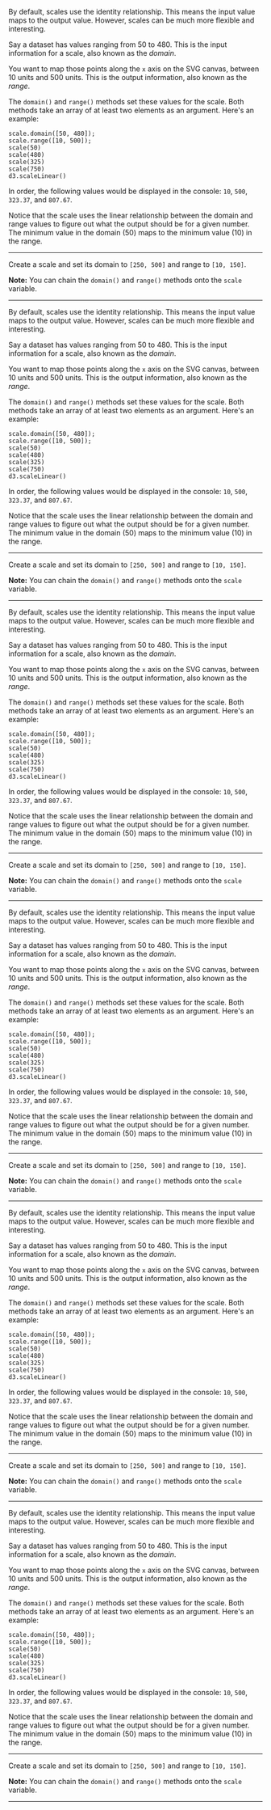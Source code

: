<div class="challenge-instructions data-visualization-with-d3"><div><section id="description">
<p>By default, scales use the identity relationship. This means the input value maps to the output value. However, scales can be much more flexible and interesting.</p>
<p>Say a dataset has values ranging from 50 to 480. This is the input information for a scale, also known as the <dfn>domain</dfn>.</p>
<p>You want to map those points along the <code>x</code> axis on the SVG canvas, between 10 units and 500 units. This is the output information, also known as the <dfn>range</dfn>.</p>
<p>The <code>domain()</code> and <code>range()</code> methods set these values for the scale. Both methods take an array of at least two elements as an argument. Here's an example:</p>
<pre class="language-js" tabindex="0"><code class="language-js">scale<span class="token punctuation">.</span><span class="token function">domain</span><span class="token punctuation">(</span><span class="token punctuation">[</span><span class="token number">50</span><span class="token punctuation">,</span> <span class="token number">480</span><span class="token punctuation">]</span><span class="token punctuation">)</span><span class="token punctuation">;</span>
scale<span class="token punctuation">.</span><span class="token function">range</span><span class="token punctuation">(</span><span class="token punctuation">[</span><span class="token number">10</span><span class="token punctuation">,</span> <span class="token number">500</span><span class="token punctuation">]</span><span class="token punctuation">)</span><span class="token punctuation">;</span>
<span class="token function">scale</span><span class="token punctuation">(</span><span class="token number">50</span><span class="token punctuation">)</span>
<span class="token function">scale</span><span class="token punctuation">(</span><span class="token number">480</span><span class="token punctuation">)</span>
<span class="token function">scale</span><span class="token punctuation">(</span><span class="token number">325</span><span class="token punctuation">)</span>
<span class="token function">scale</span><span class="token punctuation">(</span><span class="token number">750</span><span class="token punctuation">)</span>
d3<span class="token punctuation">.</span><span class="token function">scaleLinear</span><span class="token punctuation">(</span><span class="token punctuation">)</span>
</code></pre>
<p>In order, the following values would be displayed in the console: <code>10</code>, <code>500</code>, <code>323.37</code>, and <code>807.67</code>.</p>
<p>Notice that the scale uses the linear relationship between the domain and range values to figure out what the output should be for a given number. The minimum value in the domain (50) maps to the minimum value (10) in the range.</p>
</section></div><hr/><div><section id="instructions">
<p>Create a scale and set its domain to <code>[250, 500]</code> and range to <code>[10, 150]</code>.</p>
<p><strong>Note:</strong> You can chain the <code>domain()</code> and <code>range()</code> methods onto the <code>scale</code> variable.</p>
</section></div><hr/></div><div class="challenge-instructions data-visualization-with-d3"><div><section id="description">
<p>By default, scales use the identity relationship. This means the input value maps to the output value. However, scales can be much more flexible and interesting.</p>
<p>Say a dataset has values ranging from 50 to 480. This is the input information for a scale, also known as the <dfn>domain</dfn>.</p>
<p>You want to map those points along the <code>x</code> axis on the SVG canvas, between 10 units and 500 units. This is the output information, also known as the <dfn>range</dfn>.</p>
<p>The <code>domain()</code> and <code>range()</code> methods set these values for the scale. Both methods take an array of at least two elements as an argument. Here's an example:</p>
<pre class="language-js" tabindex="0"><code class="language-js">scale<span class="token punctuation">.</span><span class="token function">domain</span><span class="token punctuation">(</span><span class="token punctuation">[</span><span class="token number">50</span><span class="token punctuation">,</span> <span class="token number">480</span><span class="token punctuation">]</span><span class="token punctuation">)</span><span class="token punctuation">;</span>
scale<span class="token punctuation">.</span><span class="token function">range</span><span class="token punctuation">(</span><span class="token punctuation">[</span><span class="token number">10</span><span class="token punctuation">,</span> <span class="token number">500</span><span class="token punctuation">]</span><span class="token punctuation">)</span><span class="token punctuation">;</span>
<span class="token function">scale</span><span class="token punctuation">(</span><span class="token number">50</span><span class="token punctuation">)</span>
<span class="token function">scale</span><span class="token punctuation">(</span><span class="token number">480</span><span class="token punctuation">)</span>
<span class="token function">scale</span><span class="token punctuation">(</span><span class="token number">325</span><span class="token punctuation">)</span>
<span class="token function">scale</span><span class="token punctuation">(</span><span class="token number">750</span><span class="token punctuation">)</span>
d3<span class="token punctuation">.</span><span class="token function">scaleLinear</span><span class="token punctuation">(</span><span class="token punctuation">)</span>
</code></pre>
<p>In order, the following values would be displayed in the console: <code>10</code>, <code>500</code>, <code>323.37</code>, and <code>807.67</code>.</p>
<p>Notice that the scale uses the linear relationship between the domain and range values to figure out what the output should be for a given number. The minimum value in the domain (50) maps to the minimum value (10) in the range.</p>
</section></div><hr/><div><section id="instructions">
<p>Create a scale and set its domain to <code>[250, 500]</code> and range to <code>[10, 150]</code>.</p>
<p><strong>Note:</strong> You can chain the <code>domain()</code> and <code>range()</code> methods onto the <code>scale</code> variable.</p>
</section></div><hr/></div><div class="challenge-instructions data-visualization-with-d3"><div><section id="description">
<p>By default, scales use the identity relationship. This means the input value maps to the output value. However, scales can be much more flexible and interesting.</p>
<p>Say a dataset has values ranging from 50 to 480. This is the input information for a scale, also known as the <dfn>domain</dfn>.</p>
<p>You want to map those points along the <code>x</code> axis on the SVG canvas, between 10 units and 500 units. This is the output information, also known as the <dfn>range</dfn>.</p>
<p>The <code>domain()</code> and <code>range()</code> methods set these values for the scale. Both methods take an array of at least two elements as an argument. Here's an example:</p>
<pre class="language-js" tabindex="0"><code class="language-js">scale<span class="token punctuation">.</span><span class="token function">domain</span><span class="token punctuation">(</span><span class="token punctuation">[</span><span class="token number">50</span><span class="token punctuation">,</span> <span class="token number">480</span><span class="token punctuation">]</span><span class="token punctuation">)</span><span class="token punctuation">;</span>
scale<span class="token punctuation">.</span><span class="token function">range</span><span class="token punctuation">(</span><span class="token punctuation">[</span><span class="token number">10</span><span class="token punctuation">,</span> <span class="token number">500</span><span class="token punctuation">]</span><span class="token punctuation">)</span><span class="token punctuation">;</span>
<span class="token function">scale</span><span class="token punctuation">(</span><span class="token number">50</span><span class="token punctuation">)</span>
<span class="token function">scale</span><span class="token punctuation">(</span><span class="token number">480</span><span class="token punctuation">)</span>
<span class="token function">scale</span><span class="token punctuation">(</span><span class="token number">325</span><span class="token punctuation">)</span>
<span class="token function">scale</span><span class="token punctuation">(</span><span class="token number">750</span><span class="token punctuation">)</span>
d3<span class="token punctuation">.</span><span class="token function">scaleLinear</span><span class="token punctuation">(</span><span class="token punctuation">)</span>
</code></pre>
<p>In order, the following values would be displayed in the console: <code>10</code>, <code>500</code>, <code>323.37</code>, and <code>807.67</code>.</p>
<p>Notice that the scale uses the linear relationship between the domain and range values to figure out what the output should be for a given number. The minimum value in the domain (50) maps to the minimum value (10) in the range.</p>
</section></div><hr/><div><section id="instructions">
<p>Create a scale and set its domain to <code>[250, 500]</code> and range to <code>[10, 150]</code>.</p>
<p><strong>Note:</strong> You can chain the <code>domain()</code> and <code>range()</code> methods onto the <code>scale</code> variable.</p>
</section></div><hr/></div><div class="challenge-instructions data-visualization-with-d3"><div><section id="description">
<p>By default, scales use the identity relationship. This means the input value maps to the output value. However, scales can be much more flexible and interesting.</p>
<p>Say a dataset has values ranging from 50 to 480. This is the input information for a scale, also known as the <dfn>domain</dfn>.</p>
<p>You want to map those points along the <code>x</code> axis on the SVG canvas, between 10 units and 500 units. This is the output information, also known as the <dfn>range</dfn>.</p>
<p>The <code>domain()</code> and <code>range()</code> methods set these values for the scale. Both methods take an array of at least two elements as an argument. Here's an example:</p>
<pre class="language-js" tabindex="0"><code class="language-js">scale<span class="token punctuation">.</span><span class="token function">domain</span><span class="token punctuation">(</span><span class="token punctuation">[</span><span class="token number">50</span><span class="token punctuation">,</span> <span class="token number">480</span><span class="token punctuation">]</span><span class="token punctuation">)</span><span class="token punctuation">;</span>
scale<span class="token punctuation">.</span><span class="token function">range</span><span class="token punctuation">(</span><span class="token punctuation">[</span><span class="token number">10</span><span class="token punctuation">,</span> <span class="token number">500</span><span class="token punctuation">]</span><span class="token punctuation">)</span><span class="token punctuation">;</span>
<span class="token function">scale</span><span class="token punctuation">(</span><span class="token number">50</span><span class="token punctuation">)</span>
<span class="token function">scale</span><span class="token punctuation">(</span><span class="token number">480</span><span class="token punctuation">)</span>
<span class="token function">scale</span><span class="token punctuation">(</span><span class="token number">325</span><span class="token punctuation">)</span>
<span class="token function">scale</span><span class="token punctuation">(</span><span class="token number">750</span><span class="token punctuation">)</span>
d3<span class="token punctuation">.</span><span class="token function">scaleLinear</span><span class="token punctuation">(</span><span class="token punctuation">)</span>
</code></pre>
<p>In order, the following values would be displayed in the console: <code>10</code>, <code>500</code>, <code>323.37</code>, and <code>807.67</code>.</p>
<p>Notice that the scale uses the linear relationship between the domain and range values to figure out what the output should be for a given number. The minimum value in the domain (50) maps to the minimum value (10) in the range.</p>
</section></div><hr/><div><section id="instructions">
<p>Create a scale and set its domain to <code>[250, 500]</code> and range to <code>[10, 150]</code>.</p>
<p><strong>Note:</strong> You can chain the <code>domain()</code> and <code>range()</code> methods onto the <code>scale</code> variable.</p>
</section></div><hr/></div><div class="challenge-instructions data-visualization-with-d3"><div><section id="description">
<p>By default, scales use the identity relationship. This means the input value maps to the output value. However, scales can be much more flexible and interesting.</p>
<p>Say a dataset has values ranging from 50 to 480. This is the input information for a scale, also known as the <dfn>domain</dfn>.</p>
<p>You want to map those points along the <code>x</code> axis on the SVG canvas, between 10 units and 500 units. This is the output information, also known as the <dfn>range</dfn>.</p>
<p>The <code>domain()</code> and <code>range()</code> methods set these values for the scale. Both methods take an array of at least two elements as an argument. Here's an example:</p>
<pre class="language-js" tabindex="0"><code class="language-js">scale<span class="token punctuation">.</span><span class="token function">domain</span><span class="token punctuation">(</span><span class="token punctuation">[</span><span class="token number">50</span><span class="token punctuation">,</span> <span class="token number">480</span><span class="token punctuation">]</span><span class="token punctuation">)</span><span class="token punctuation">;</span>
scale<span class="token punctuation">.</span><span class="token function">range</span><span class="token punctuation">(</span><span class="token punctuation">[</span><span class="token number">10</span><span class="token punctuation">,</span> <span class="token number">500</span><span class="token punctuation">]</span><span class="token punctuation">)</span><span class="token punctuation">;</span>
<span class="token function">scale</span><span class="token punctuation">(</span><span class="token number">50</span><span class="token punctuation">)</span>
<span class="token function">scale</span><span class="token punctuation">(</span><span class="token number">480</span><span class="token punctuation">)</span>
<span class="token function">scale</span><span class="token punctuation">(</span><span class="token number">325</span><span class="token punctuation">)</span>
<span class="token function">scale</span><span class="token punctuation">(</span><span class="token number">750</span><span class="token punctuation">)</span>
d3<span class="token punctuation">.</span><span class="token function">scaleLinear</span><span class="token punctuation">(</span><span class="token punctuation">)</span>
</code></pre>
<p>In order, the following values would be displayed in the console: <code>10</code>, <code>500</code>, <code>323.37</code>, and <code>807.67</code>.</p>
<p>Notice that the scale uses the linear relationship between the domain and range values to figure out what the output should be for a given number. The minimum value in the domain (50) maps to the minimum value (10) in the range.</p>
</section></div><hr/><div><section id="instructions">
<p>Create a scale and set its domain to <code>[250, 500]</code> and range to <code>[10, 150]</code>.</p>
<p><strong>Note:</strong> You can chain the <code>domain()</code> and <code>range()</code> methods onto the <code>scale</code> variable.</p>
</section></div><hr/></div><div class="challenge-instructions data-visualization-with-d3"><div><section id="description">
<p>By default, scales use the identity relationship. This means the input value maps to the output value. However, scales can be much more flexible and interesting.</p>
<p>Say a dataset has values ranging from 50 to 480. This is the input information for a scale, also known as the <dfn>domain</dfn>.</p>
<p>You want to map those points along the <code>x</code> axis on the SVG canvas, between 10 units and 500 units. This is the output information, also known as the <dfn>range</dfn>.</p>
<p>The <code>domain()</code> and <code>range()</code> methods set these values for the scale. Both methods take an array of at least two elements as an argument. Here's an example:</p>
<pre class="language-js" tabindex="0"><code class="language-js">scale<span class="token punctuation">.</span><span class="token function">domain</span><span class="token punctuation">(</span><span class="token punctuation">[</span><span class="token number">50</span><span class="token punctuation">,</span> <span class="token number">480</span><span class="token punctuation">]</span><span class="token punctuation">)</span><span class="token punctuation">;</span>
scale<span class="token punctuation">.</span><span class="token function">range</span><span class="token punctuation">(</span><span class="token punctuation">[</span><span class="token number">10</span><span class="token punctuation">,</span> <span class="token number">500</span><span class="token punctuation">]</span><span class="token punctuation">)</span><span class="token punctuation">;</span>
<span class="token function">scale</span><span class="token punctuation">(</span><span class="token number">50</span><span class="token punctuation">)</span>
<span class="token function">scale</span><span class="token punctuation">(</span><span class="token number">480</span><span class="token punctuation">)</span>
<span class="token function">scale</span><span class="token punctuation">(</span><span class="token number">325</span><span class="token punctuation">)</span>
<span class="token function">scale</span><span class="token punctuation">(</span><span class="token number">750</span><span class="token punctuation">)</span>
d3<span class="token punctuation">.</span><span class="token function">scaleLinear</span><span class="token punctuation">(</span><span class="token punctuation">)</span>
</code></pre>
<p>In order, the following values would be displayed in the console: <code>10</code>, <code>500</code>, <code>323.37</code>, and <code>807.67</code>.</p>
<p>Notice that the scale uses the linear relationship between the domain and range values to figure out what the output should be for a given number. The minimum value in the domain (50) maps to the minimum value (10) in the range.</p>
</section></div><hr/><div><section id="instructions">
<p>Create a scale and set its domain to <code>[250, 500]</code> and range to <code>[10, 150]</code>.</p>
<p><strong>Note:</strong> You can chain the <code>domain()</code> and <code>range()</code> methods onto the <code>scale</code> variable.</p>
</section></div><hr/></div>